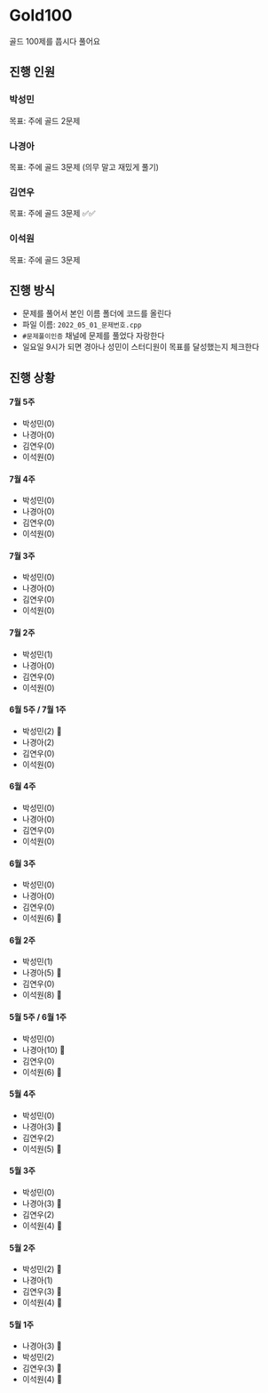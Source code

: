 # Gold100
골드 100제를 풉시다 풀어요
## 진행 인원
### 박성민
목표: 주에 골드 2문제 
### 나경아
목표: 주에 골드 3문제 (의무 말고 재밌게 풀기)
### 김연우
목표: 주에 골드 3문제 ✅✅
### 이석원
목표: 주에 골드 3문제 
## 진행 방식
- 문제를 풀어서 본인 이름 폴더에 코드를 올린다
- 파일 이름: `2022_05_01_문제번호.cpp`
- `#문제풀이인증` 채널에 문제를 풀었다 자랑한다
- 일요일 9시가 되면 경아나 성민이 스터디원이 목표를 달성했는지 체크한다
## 진행 상황
#### 7월 5주
- 박성민(0)
- 나경아(0)
- 김연우(0)
- 이석원(0)
#### 7월 4주
- 박성민(0)
- 나경아(0)
- 김연우(0)
- 이석원(0)
#### 7월 3주
- 박성민(0)
- 나경아(0)
- 김연우(0)
- 이석원(0)
#### 7월 2주
- 박성민(1)
- 나경아(0)
- 김연우(0)
- 이석원(0)
#### 6월 5주 / 7월 1주
- 박성민(2) 🏅
- 나경아(2)
- 김연우(0)
- 이석원(0)
#### 6월 4주
- 박성민(0)
- 나경아(0)
- 김연우(0)
- 이석원(0)
#### 6월 3주
- 박성민(0)
- 나경아(0)
- 김연우(0)
- 이석원(6) 🏅
#### 6월 2주
- 박성민(1)
- 나경아(5) 🏅
- 김연우(0)
- 이석원(8) 🏅
#### 5월 5주 / 6월 1주
- 박성민(0)
- 나경아(10) 🏅
- 김연우(0)
- 이석원(6) 🏅
#### 5월 4주
- 박성민(0)
- 나경아(3) 🏅
- 김연우(2)
- 이석원(5) 🏅
#### 5월 3주
- 박성민(0)
- 나경아(3) 🏅
- 김연우(2)
- 이석원(4) 🏅
#### 5월 2주
- 박성민(2) 🏅
- 나경아(1)
- 김연우(3) 🏅
- 이석원(4) 🏅
#### 5월 1주
- 나경아(3) 🏅
- 박성민(2)
- 김연우(3) 🏅
- 이석원(4) 🏅